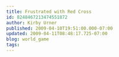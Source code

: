 ```yaml
---
title: Frustrated with Red Cross
id: 8248467213474551872
author: Kirby Urner
published: 2009-04-10T19:51:00.000-07:00
updated: 2009-04-11T08:48:17.725-07:00
blog: world_game
tags: 
---
```


